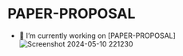 # PAPER-PROPOSAL
- 🔭 I’m currently working on [PAPER-PROPOSAL]
![Screenshot 2024-05-10 221230](https://github.com/Unmesh100/PAPER-PROPOSAL/assets/151871475/8591f16d-e37e-4f16-8bfb-a189c85a90f9)
